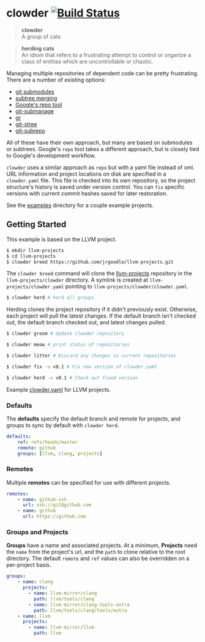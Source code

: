 # clowder [![Build Status](https://travis-ci.org/JrGoodle/clowder.svg)](https://travis-ci.org/JrGoodle/clowder)

> **clowder**  
> A group of cats

> **herding cats**  
> An idiom that refers to a frustrating attempt to control or organize a class of entities which are uncontrollable or chaotic.

Managing multiple repositories of dependent code can be pretty frustrating. There are a number of existing options:

- [git submodules](https://git-scm.com/book/en/v2/Git-Tools-Submodules)
- [subtree merging](https://git-scm.com/book/en/v1/Git-Tools-Subtree-Merging)
- [Google's repo tool](https://code.google.com/p/git-repo/)
- [git-submanage](https://github.com/idbrii/git-submanage)
- [gr](https://github.com/mixu/gr)
- [git-stree](https://github.com/tdd/git-stree)
- [git-subrepo](https://github.com/ingydotnet/git-subrepo)

All of these have their own approach, but many are based on submodules or subtrees.
Google's `repo` tool takes a different approach, but is closely tied to Google's development workflow.

`clowder` uses a similar approach as `repo` but with a yaml file instead of xml.
URL information and project locations on disk are specified in a `clowder.yaml` file.
This file is checked into its own repository, so the project structure's history is saved under version control.
You can `fix` specific versions with current commit hashes saved for later restoration.

See the [examples](https://github.com/JrGoodle/clowder/tree/master/examples) directory for a couple example projects.

## Getting Started

This example is based on the LLVM project.

```bash
$ mkdir llvm-projects
$ cd llvm-projects
$ clowder breed https://github.com/jrgoodle/llvm-projects.git
```

The `clowder breed` command will clone the [llvm-projects](https://github.com/jrgoodle/llvm-projects.git) repository in the `llvm-projects/clowder` directory. A symlink is created at `llvm-projects/clowder.yaml` pointing to `llvm-projects/clowder/clowder.yaml`.

```bash
$ clowder herd # herd all groups
```

Herding clones the project repository if it didn't previously exist.
Otherwise, each project will pull the latest changes.
If the default branch isn't checked out, the default branch checked out, and latest changes pulled.

```bash
$ clowder groom # Update clowder repository
```

```bash
$ clowder meow # print status of repositories
```

```bash
$ clowder litter # Discard any changes in current repositories
```

```bash
$ clowder fix -v v0.1 # Fix new version of clowder.yaml
```

```bash
$ clowder herd -v v0.1 # Check out fixed version
```

Example [clowder.yaml](https://github.com/JrGoodle/llvm-projects/blob/master/clowder.yaml) for LLVM projects.

### Defaults

The **defaults** specify the default branch and remote for projects, and groups to sync by default with `clowder herd`.

```yaml
defaults:
    ref: refs/heads/master
    remote: github
    groups: [llvm, clang, projects]
```

### Remotes

Multiple **remotes** can be specified for use with different projects.

```yaml
remotes:
    - name: github-ssh
      url: ssh://git@github.com
    - name: github
      url: https://github.com
```

### Groups and Projects

**Groups** have a name and associated projects.
At a minimum, **Projects** need the `name` from the project's url, and the `path` to clone relative to the root directory.
The default `remote` and `ref` values can also be overridden on a per-project basis.

```yaml
groups:
    - name: clang
      projects:
        - name: llvm-mirror/clang
          path: llvm/tools/clang
        - name: llvm-mirror/clang-tools-extra
          path: llvm/tools/clang/tools/extra
    - name: llvm
      projects:
        - name: llvm-mirror/llvm
          path: llvm
```
